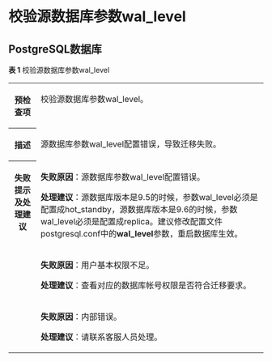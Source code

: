 # 校验源数据库参数wal\_level<a name="drs_11_0054"></a>

## PostgreSQL数据库<a name="section989017373417"></a>

**表 1**  校验源数据库参数wal\_level

<a name="table18108192214474"></a>
<table><tbody><tr id="row19108192294711"><th class="firstcol" valign="top" width="11%" id="mcps1.2.3.1.1"><p id="p191087222477"><a name="p191087222477"></a><a name="p191087222477"></a><strong id="b13108162214473"><a name="b13108162214473"></a><a name="b13108162214473"></a>预检查项</strong></p>
</th>
<td class="cellrowborder" valign="top" width="89%" headers="mcps1.2.3.1.1 "><p id="p12789050113415"><a name="p12789050113415"></a><a name="p12789050113415"></a>校验源数据库参数wal_level。</p>
</td>
</tr>
<tr id="row3108132254714"><th class="firstcol" valign="top" width="11%" id="mcps1.2.3.2.1"><p id="p1710810224473"><a name="p1710810224473"></a><a name="p1710810224473"></a><strong id="b510892211472"><a name="b510892211472"></a><a name="b510892211472"></a>描述</strong></p>
</th>
<td class="cellrowborder" valign="top" width="89%" headers="mcps1.2.3.2.1 "><p id="p16970716173516"><a name="p16970716173516"></a><a name="p16970716173516"></a>源数据库参数wal_level配置错误，导致迁移失败。</p>
</td>
</tr>
<tr id="row212432224711"><th class="firstcol" rowspan="3" valign="top" width="11%" id="mcps1.2.3.3.1"><p id="p1412462211472"><a name="p1412462211472"></a><a name="p1412462211472"></a><strong id="b111246227470"><a name="b111246227470"></a><a name="b111246227470"></a>失败提示及处理建议</strong></p>
</th>
<td class="cellrowborder" valign="top" width="89%" headers="mcps1.2.3.3.1 "><p id="p10238432105217"><a name="p10238432105217"></a><a name="p10238432105217"></a><strong id="b158710141570"><a name="b158710141570"></a><a name="b158710141570"></a>失败原因</strong>：源数据库参数wal_level配置错误。</p>
<p id="p1755594465312"><a name="p1755594465312"></a><a name="p1755594465312"></a><strong id="b143301751711"><a name="b143301751711"></a><a name="b143301751711"></a>处理建议</strong>：源数据库版本是9.5的时候，参数wal_level必须是配置成hot_standby，源数据库版本是9.6的时候，参数wal_level必须是配置成replica。建议修改配置文件postgresql.conf中的<span class="parmname" id="parmname98930259332"><a name="parmname98930259332"></a><a name="parmname98930259332"></a><b>wal_level</b></span>参数，重启数据库生效。</p>
</td>
</tr>
<tr id="row7103191644817"><td class="cellrowborder" valign="top" headers="mcps1.2.3.3.1 "><p id="p79614275530"><a name="p79614275530"></a><a name="p79614275530"></a><strong id="b3838321145715"><a name="b3838321145715"></a><a name="b3838321145715"></a>失败原因</strong>：用户基本权限不足。</p>
<p id="p17341101345410"><a name="p17341101345410"></a><a name="p17341101345410"></a><strong id="b124556816715"><a name="b124556816715"></a><a name="b124556816715"></a>处理建议</strong>：查看对应的数据库帐号权限是否符合迁移要求。</p>
</td>
</tr>
<tr id="row11510519174813"><td class="cellrowborder" valign="top" headers="mcps1.2.3.3.1 "><p id="p117543371522"><a name="p117543371522"></a><a name="p117543371522"></a><strong id="b1227672515714"><a name="b1227672515714"></a><a name="b1227672515714"></a>失败原因</strong>：内部错误。</p>
<p id="p1490342055417"><a name="p1490342055417"></a><a name="p1490342055417"></a><strong id="b97676102710"><a name="b97676102710"></a><a name="b97676102710"></a>处理建议</strong>：请联系客服人员处理。</p>
</td>
</tr>
</tbody>
</table>

